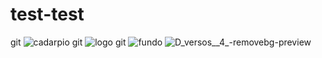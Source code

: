 # test-test
git ![cadarpio](https://user-images.githubusercontent.com/112194107/187046655-4a59ef27-1fe7-4688-8348-5ceb7e4d4fe0.png)
git ![logo](https://user-images.githubusercontent.com/112194107/187046904-c6cffcad-fd22-45f8-96b7-cecb27479db3.jpg)
git ![fundo](https://user-images.githubusercontent.com/112194107/187047826-bb6d7635-e044-468c-9a73-94597ff1798f.jpg)
![D_versos__4_-removebg-preview](https://user-images.githubusercontent.com/112194107/187075838-3bf59056-4b0a-4e95-84c9-d01a8ac6d4fd.png)
